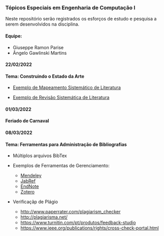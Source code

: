 ### Tópicos Especiais em Engenharia de Computação I

Neste repositório serão registrados os esforços de estudo e pesquisa a serem desenvolvidos na disciplina.

#### Equipe:
* Giuseppe Ramon Parise
* Ângelo Gawlinski Martins

#### 22/02/2022
#### Tema: Construindo o Estado da Arte

  * [Exemplo de Mapeamento Sistemático de Literatura](http://olaria.ucpel.edu.br/materiais/lib/exe/fetch.php?media=msl_qualificacao_rafael.pdf)

  * [Exemplo de Revisão Sistemática de Literatura](http://olaria.ucpel.edu.br/materiais/lib/exe/fetch.php?media=rsl_tese_roger.pdf)

#### 01/03/2022
#### Feriado de Carnaval

#### 08/03/2022
#### Tema: Ferramentas para Administração de Bibliografias
 
   * Múltiplos arquivos BibTex
   * Exemplos de Ferramentas de Gerenciamento:
     * [Mendeley](https://www.mendeley.com/)
     * [JabRef](http://www.jabref.org/)
     * [EndNote](https://clarivate.libguides.com/endnote_training/home)
     * [Zotero](https://www.zotero.org/)

  * Verificaçãp de Plágio
    * http://www.paperrater.com/plagiarism_checker
    * http://plagiarisma.net/
    * https://www.turnitin.com/pt/produtos/feedback-studio
    * https://www.ieee.org/publications/rights/cross-check-portal.html
